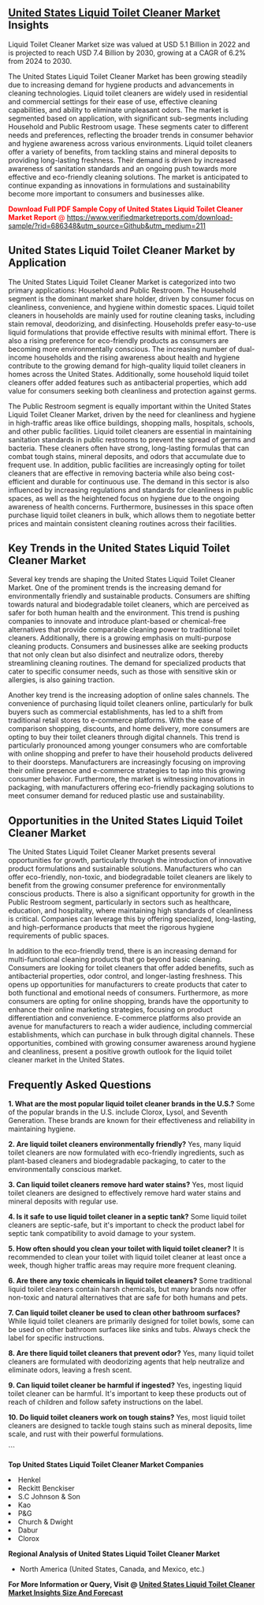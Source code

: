 <h2><a href="https://www.verifiedmarketreports.com/download-sample/?rid=686348&amp;utm_source=Github&amp;utm_medium=211" target="_blank">United States Liquid Toilet Cleaner Market</a> Insights</h2><p>Liquid Toilet Cleaner Market size was valued at USD 5.1 Billion in 2022 and is projected to reach USD 7.4 Billion by 2030, growing at a CAGR of 6.2% from 2024 to 2030.</p><p><p>The United States Liquid Toilet Cleaner Market has been growing steadily due to increasing demand for hygiene products and advancements in cleaning technologies. Liquid toilet cleaners are widely used in residential and commercial settings for their ease of use, effective cleaning capabilities, and ability to eliminate unpleasant odors. The market is segmented based on application, with significant sub-segments including Household and Public Restroom usage. These segments cater to different needs and preferences, reflecting the broader trends in consumer behavior and hygiene awareness across various environments. Liquid toilet cleaners offer a variety of benefits, from tackling stains and mineral deposits to providing long-lasting freshness. Their demand is driven by increased awareness of sanitation standards and an ongoing push towards more effective and eco-friendly cleaning solutions. The market is anticipated to continue expanding as innovations in formulations and sustainability become more important to consumers and businesses alike. <p><span class=""><span style="color: #ff0000;"><strong>Download Full PDF Sample Copy of United States Liquid Toilet Cleaner Market Report</strong> @ </span><a href="https://www.verifiedmarketreports.com/download-sample/?rid=686348&amp;utm_source=Github&amp;utm_medium=211" target="_blank">https://www.verifiedmarketreports.com/download-sample/?rid=686348&amp;utm_source=Github&amp;utm_medium=211</a></span></p></p><h2>United States Liquid Toilet Cleaner Market by Application</h2><p>The United States Liquid Toilet Cleaner Market is categorized into two primary applications: Household and Public Restroom. The Household segment is the dominant market share holder, driven by consumer focus on cleanliness, convenience, and hygiene within domestic spaces. Liquid toilet cleaners in households are mainly used for routine cleaning tasks, including stain removal, deodorizing, and disinfecting. Households prefer easy-to-use liquid formulations that provide effective results with minimal effort. There is also a rising preference for eco-friendly products as consumers are becoming more environmentally conscious. The increasing number of dual-income households and the rising awareness about health and hygiene contribute to the growing demand for high-quality liquid toilet cleaners in homes across the United States. Additionally, some household liquid toilet cleaners offer added features such as antibacterial properties, which add value for consumers seeking both cleanliness and protection against germs. <p>The Public Restroom segment is equally important within the United States Liquid Toilet Cleaner Market, driven by the need for cleanliness and hygiene in high-traffic areas like office buildings, shopping malls, hospitals, schools, and other public facilities. Liquid toilet cleaners are essential in maintaining sanitation standards in public restrooms to prevent the spread of germs and bacteria. These cleaners often have strong, long-lasting formulas that can combat tough stains, mineral deposits, and odors that accumulate due to frequent use. In addition, public facilities are increasingly opting for toilet cleaners that are effective in removing bacteria while also being cost-efficient and durable for continuous use. The demand in this sector is also influenced by increasing regulations and standards for cleanliness in public spaces, as well as the heightened focus on hygiene due to the ongoing awareness of health concerns. Furthermore, businesses in this space often purchase liquid toilet cleaners in bulk, which allows them to negotiate better prices and maintain consistent cleaning routines across their facilities. <h2>Key Trends in the United States Liquid Toilet Cleaner Market</h2><p>Several key trends are shaping the United States Liquid Toilet Cleaner Market. One of the prominent trends is the increasing demand for environmentally friendly and sustainable products. Consumers are shifting towards natural and biodegradable toilet cleaners, which are perceived as safer for both human health and the environment. This trend is pushing companies to innovate and introduce plant-based or chemical-free alternatives that provide comparable cleaning power to traditional toilet cleaners. Additionally, there is a growing emphasis on multi-purpose cleaning products. Consumers and businesses alike are seeking products that not only clean but also disinfect and neutralize odors, thereby streamlining cleaning routines. The demand for specialized products that cater to specific consumer needs, such as those with sensitive skin or allergies, is also gaining traction. <p>Another key trend is the increasing adoption of online sales channels. The convenience of purchasing liquid toilet cleaners online, particularly for bulk buyers such as commercial establishments, has led to a shift from traditional retail stores to e-commerce platforms. With the ease of comparison shopping, discounts, and home delivery, more consumers are opting to buy their toilet cleaners through digital channels. This trend is particularly pronounced among younger consumers who are comfortable with online shopping and prefer to have their household products delivered to their doorsteps. Manufacturers are increasingly focusing on improving their online presence and e-commerce strategies to tap into this growing consumer behavior. Furthermore, the market is witnessing innovations in packaging, with manufacturers offering eco-friendly packaging solutions to meet consumer demand for reduced plastic use and sustainability. <h2>Opportunities in the United States Liquid Toilet Cleaner Market</h2><p>The United States Liquid Toilet Cleaner Market presents several opportunities for growth, particularly through the introduction of innovative product formulations and sustainable solutions. Manufacturers who can offer eco-friendly, non-toxic, and biodegradable toilet cleaners are likely to benefit from the growing consumer preference for environmentally conscious products. There is also a significant opportunity for growth in the Public Restroom segment, particularly in sectors such as healthcare, education, and hospitality, where maintaining high standards of cleanliness is critical. Companies can leverage this by offering specialized, long-lasting, and high-performance products that meet the rigorous hygiene requirements of public spaces. <p>In addition to the eco-friendly trend, there is an increasing demand for multi-functional cleaning products that go beyond basic cleaning. Consumers are looking for toilet cleaners that offer added benefits, such as antibacterial properties, odor control, and longer-lasting freshness. This opens up opportunities for manufacturers to create products that cater to both functional and emotional needs of consumers. Furthermore, as more consumers are opting for online shopping, brands have the opportunity to enhance their online marketing strategies, focusing on product differentiation and convenience. E-commerce platforms also provide an avenue for manufacturers to reach a wider audience, including commercial establishments, which can purchase in bulk through digital channels. These opportunities, combined with growing consumer awareness around hygiene and cleanliness, present a positive growth outlook for the liquid toilet cleaner market in the United States. <h2>Frequently Asked Questions</h2><p><strong>1. What are the most popular liquid toilet cleaner brands in the U.S.?</strong> Some of the popular brands in the U.S. include Clorox, Lysol, and Seventh Generation. These brands are known for their effectiveness and reliability in maintaining hygiene. </p><p><strong>2. Are liquid toilet cleaners environmentally friendly?</strong> Yes, many liquid toilet cleaners are now formulated with eco-friendly ingredients, such as plant-based cleaners and biodegradable packaging, to cater to the environmentally conscious market. </p><p><strong>3. Can liquid toilet cleaners remove hard water stains?</strong> Yes, most liquid toilet cleaners are designed to effectively remove hard water stains and mineral deposits with regular use. </p><p><strong>4. Is it safe to use liquid toilet cleaner in a septic tank?</strong> Some liquid toilet cleaners are septic-safe, but it's important to check the product label for septic tank compatibility to avoid damage to your system. </p><p><strong>5. How often should you clean your toilet with liquid toilet cleaner?</strong> It is recommended to clean your toilet with liquid toilet cleaner at least once a week, though higher traffic areas may require more frequent cleaning. </p><p><strong>6. Are there any toxic chemicals in liquid toilet cleaners?</strong> Some traditional liquid toilet cleaners contain harsh chemicals, but many brands now offer non-toxic and natural alternatives that are safe for both humans and pets. </p><p><strong>7. Can liquid toilet cleaner be used to clean other bathroom surfaces?</strong> While liquid toilet cleaners are primarily designed for toilet bowls, some can be used on other bathroom surfaces like sinks and tubs. Always check the label for specific instructions. </p><p><strong>8. Are there liquid toilet cleaners that prevent odor?</strong> Yes, many liquid toilet cleaners are formulated with deodorizing agents that help neutralize and eliminate odors, leaving a fresh scent. </p><p><strong>9. Can liquid toilet cleaner be harmful if ingested?</strong> Yes, ingesting liquid toilet cleaner can be harmful. It's important to keep these products out of reach of children and follow safety instructions on the label. </p><p><strong>10. Do liquid toilet cleaners work on tough stains?</strong> Yes, most liquid toilet cleaners are designed to tackle tough stains such as mineral deposits, lime scale, and rust with their powerful formulations. </p>```</p><p><strong>Top United States Liquid Toilet Cleaner Market Companies</strong></p><div data-test-id=""><p><li>Henkel</li><li> Reckitt Benckiser</li><li> S.C Johnson & Son</li><li> Kao</li><li> P&G</li><li> Church & Dwight</li><li> Dabur</li><li> Clorox</li></p><div><strong>Regional Analysis of&nbsp;United States Liquid Toilet Cleaner Market</strong></div><ul><li dir="ltr"><p dir="ltr">North America&nbsp;(United States, Canada, and Mexico, etc.)</p></li></ul><p><strong>For More Information or Query, Visit @&nbsp;</strong><strong><a href="https://www.verifiedmarketreports.com/product/liquid-toilet-cleaner-market/?utm_source=Github&amp;utm_medium=211" target="_blank">United States Liquid Toilet Cleaner Market Insights Size And Forecast</a></strong></p></div>
